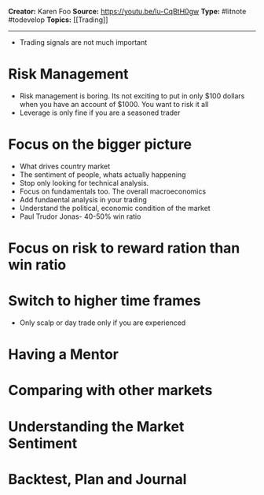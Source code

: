 **Creator:** Karen Foo
**Source:** https://youtu.be/lu-CqBtH0gw
**Type:** #litnote #todevelop 
**Topics:** [[Trading]]

---


- Trading signals are not much important
# Risk Management
- Risk management is boring. Its not exciting to put in only $100 dollars when you have an account of $1000. You want to risk it all
- Leverage is only fine if you are a seasoned trader


# Focus on the bigger picture
- What drives country market
- The sentiment of people, whats actually happening 
- Stop only looking for technical analysis.
- Focus on fundamentals too. The overall macroeconomics
- Add fundaental analysis in your trading
- Understand the political, economic condition of the market
- Paul Trudor Jonas- 40-50% win ratio

# Focus on risk to reward ration than win ratio

# Switch to higher time frames
- Only scalp or day trade only if you are experienced
# Having a Mentor

# Comparing with other markets

# Understanding the Market Sentiment



# Backtest, Plan and Journal


